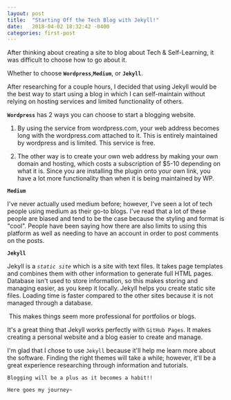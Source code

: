 ```yaml
---
layout: post
title:  "Starting Off the Tech Blog with Jekyll!"
date:   2018-04-02 18:32:42 -0400
categories: first-post
---
```

After thinking about creating a site to blog about Tech & Self-Learning, it was difficult to choose how to go about it. 

Whether to choose **`Wordpress`**,**`Medium`**, or **`Jekyll`**.

After researching for a couple hours, I decided that using Jekyll would be the best way to start using a blog in which I can self-maintain without relying on hosting services and limited functionality of others.

**`Wordpress`** has 2 ways you can choose to start a blogging website. 

1) By using the service from wordpress.com, your web address becomes long with the wordpress.com attached to it. This is entirely maintained by wordpress and is limited. This service is free.

2) The other way is to create your own web address by making your own domain and hosting, which costs a subscription of $5-10 depending on what it is. Since you are installing the plugin onto your own link, you have a lot more functionality than when it is being maintained by WP.

**`Medium`**

I've never actually used medium before; however, I've seen a lot of tech people using medium as their go-to blogs. I've read that a lot of these people are biased and tend to be the case because the styling and format is "cool". People have been saying how there are also limits to using this platform as well as needing to have an account in order to post comments on the posts.

**`Jekyll`**

Jekyll is a *`static site`* which is a site with text files.  It takes page templates and combines them with other information to generate full HTML pages. Database isn't used to store information, so this makes storing and managing easier, as you keep it locally. Jekyll helps you create static site files. Loading time is faster compared to the other sites because it is not managed through a database.

​	This makes things seem more professional for portfolios or blogs.

It's a great thing that Jekyll works perfectly with `GitHub Pages`. It makes creating a personal website and a blog easier to create and manage. 



I'm glad that I chose to use `Jekyll` because it'll help me learn more about the software. Finding the right themes will take a while; however, it'll be a great experience researching through information and tutorials. 

`Blogging will be a plus as it becomes a habit!!`



`Here goes my journey~`



